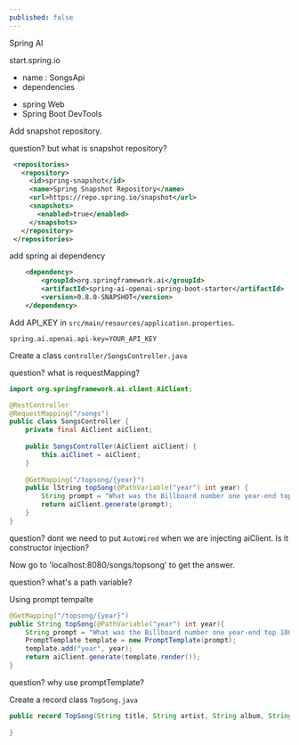 ```yaml
---
published: false
---
```



Spring AI

start.spring.io
* name : SongsApi
* dependencies 
 - spring Web
 - Spring Boot DevTools
 
Add snapshot repository. 

question? but what is snapshot repository?

```xml
 <repositories>
   <repository>
     <id>spring-snapshot</id>
     <name>Spring Snapshot Repository</name>
     <url>https://repo.spring.io/snapshot</url>
     <snapshots>
       <enabled>true</enabled>
     </snapshots>
   </repository>
 </repositories>
```
    
add spring ai dependency

```xml
    <dependency>
        <groupId>org.springframework.ai</groupId>
        <artifactId>spring-ai-openai-spring-boot-starter</artifactId>
        <version>0.8.0-SNAPSHOT</version>
    </dependency>
```

Add API_KEY in `src/main/resources/application.properties`. 

```
spring.ai.openai.api-key=YOUR_API_KEY
```


Create a class `controller/SongsController.java`

question? what is requestMapping?

```java
import org.springframework.ai.client.AiClient;

@RestController
@RequestMapping("/songs")
public class SongsController {
    private final AiClient aiClient;
  
    public SongsController(AiClient aiClient) {
        this.aiClinet = aiClient;
    }
  
    @GetMapping("/topsong/{year}")
    public lString topSong(@PathVariable("year") int year) {
        String prompt = "What was the Billboard number one year-end top 100 single for {year}?";
        return aiClient.generate(prompt);
    }
}
```

question? dont we need to put `AutoWired` when we are injecting aiClient. Is it constructor injection?

Now go to 'localhost:8080/songs/topsong' to get the answer.

question? what's a path variable?

Using prompt tempalte


```java
@GetMapping("/topsong/{year}")
public String topSong(@PathVariable("year") int year){
    String prompt = "What was the Billboard number one year-end top 100 single for {year}?";
    PromptTemplate template = new PromptTemplate(prompt);
    template.add("year", year);
    return aiClient.generate(template.render());
}
```

question? why use promptTemplate? 

Create a record class `TopSong.java`

```java
public record TopSong(String title, String artist, String album, String year) {
    
}
```


